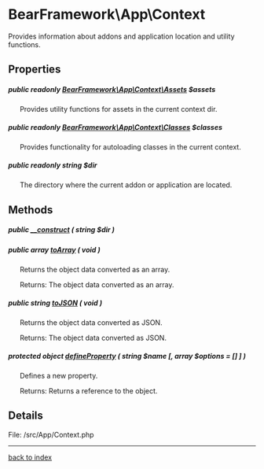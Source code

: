 # BearFramework\App\Context

Provides information about addons and application location and utility functions.

## Properties

##### public readonly [BearFramework\App\Context\Assets](bearframework.app.context.assets.class.md) $assets

&nbsp;&nbsp;&nbsp;&nbsp;&nbsp;&nbsp;Provides utility functions for assets in the current context dir.

##### public readonly [BearFramework\App\Context\Classes](bearframework.app.context.classes.class.md) $classes

&nbsp;&nbsp;&nbsp;&nbsp;&nbsp;&nbsp;Provides functionality for autoloading classes in the current context.

##### public readonly string $dir

&nbsp;&nbsp;&nbsp;&nbsp;&nbsp;&nbsp;The directory where the current addon or application are located.

## Methods

##### public [__construct](bearframework.app.context.__construct.method.md) ( string $dir )

##### public array [toArray](bearframework.app.context.toarray.method.md) ( void )

&nbsp;&nbsp;&nbsp;&nbsp;&nbsp;&nbsp;Returns the object data converted as an array.

&nbsp;&nbsp;&nbsp;&nbsp;&nbsp;&nbsp;Returns: The object data converted as an array.

##### public string [toJSON](bearframework.app.context.tojson.method.md) ( void )

&nbsp;&nbsp;&nbsp;&nbsp;&nbsp;&nbsp;Returns the object data converted as JSON.

&nbsp;&nbsp;&nbsp;&nbsp;&nbsp;&nbsp;Returns: The object data converted as JSON.

##### protected object [defineProperty](bearframework.app.context.defineproperty.method.md) ( string $name [, array $options = [] ] )

&nbsp;&nbsp;&nbsp;&nbsp;&nbsp;&nbsp;Defines a new property.

&nbsp;&nbsp;&nbsp;&nbsp;&nbsp;&nbsp;Returns: Returns a reference to the object.

## Details

File: /src/App/Context.php

---

[back to index](index.md)

